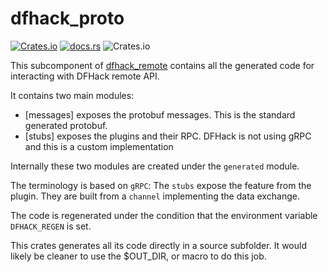 # dfhack_proto

[![Crates.io](https://img.shields.io/crates/v/dfhack-proto)](https://crates.io/crates/dfhack-proto)
[![docs.rs](https://img.shields.io/docsrs/dfhack-proto)](https://docs.rs/dfhack-proto)
![Crates.io](https://img.shields.io/crates/l/dfhack-proto)

This subcomponent of [dfhack_remote](https://docs.rs/dfhack-remote/) contains all the generated code
for interacting with DFHack remote API.

It contains two main modules:

 - [messages] exposes the protobuf messages. This is the standard generated protobuf.
 - [stubs] exposes the plugins and their RPC. DFHack is not using gRPC and this is a custom implementation

Internally these two modules are created under the `generated` module.

The terminology is based on `gRPC`: The `stubs` expose the feature from the plugin. They are built from
a `channel` implementing the data exchange.

The code is regenerated under the condition that the environment variable `DFHACK_REGEN` is set.

This crates generates all its code directly in a source subfolder. It would likely
be cleaner to use the $OUT_DIR, or macro to do this job.
